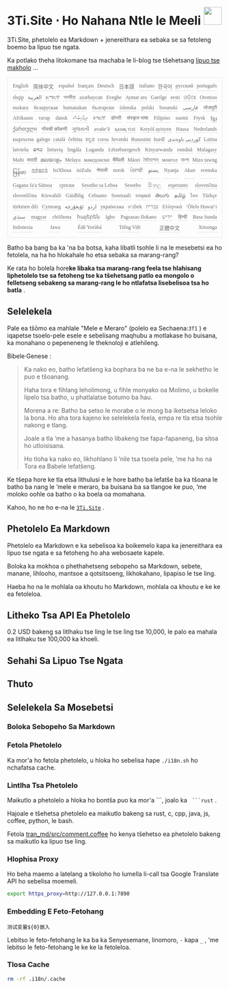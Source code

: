 <h1 style="justify-content:space-between">3Ti.Site ⋅ Ho Nahana Ntle le Meeli <img src="//i-01.eu.org/3Ti/logo.svg" style="user-select:none;margin-top:-1px;width:42px"></h1>

3Ti.Site, phetolelo ea Markdown + jenereithara ea sebaka se sa fetoleng boemo ba lipuo tse ngata.

Ka potlako theha litokomane tsa machaba le li-blog tse tšehetsang [lipuo tse makholo](https://github.com/i18n-site/node/blob/main/lang/src/index.js) ...

<pre class="langli" style="display:flex;flex-wrap:wrap;background:transparent;border:1px solid #eee;font-size:12px;box-shadow:0 0 3px inset #eee;padding:12px 5px 4px 12px;justify-content:space-between;"><style>pre.langli i{font-weight:300;font-family:s;margin-right:7px;margin-bottom:8px;font-style:normal;color:#666;border-bottom:1px dashed #ccc;}</style><i>English</i><i> 简体中文 </i><i>español</i><i>français</i><i>Deutsch</i><i> 日本語 </i><i>italiano</i><i>한국어</i><i>русский</i><i>português</i><i>shqip</i><i>‫العربية‬</i><i>አማርኛ</i><i>অসমীয়া</i><i>azərbaycan</i><i>Eʋegbe</i><i>Aymar aru</i><i>Gaeilge</i><i>eesti</i><i>ଓଡ଼ିଆ</i><i>Oromoo</i><i>euskara</i><i>беларуская</i><i>bamanakan</i><i>български</i><i>íslenska</i><i>polski</i><i>bosanski</i><i>‫فارسی‬</i><i>भोजपुरी</i><i>Afrikaans</i><i>татар</i><i>dansk</i><i>‫ދިވެހިބަސް‬</i><i>ትግርኛ</i><i>डोगरी</i><i>संस्कृत भाषा</i><i>Filipino</i><i>suomi</i><i>Frysk</i><i>ខ្មែរ</i><i>ქართული</i><i>गोंयची कोंकणी</i><i>ગુજરાતી</i><i>avañe’ẽ</i><i>қазақ тілі</i><i>Kreyòl ayisyen</i><i>Hausa</i><i>Nederlands</i><i>кыргызча</i><i>galego</i><i>català</i><i>čeština</i><i>ಕನ್ನಡ</i><i>corsu</i><i>hrvatski</i><i>Runasimi</i><i>kurdî</i><i>‫کوردیی ناوەندی‬</i><i>Latina</i><i>latviešu</i><i>ລາວ</i><i>lietuvių</i><i>lingála</i><i>Luganda</i><i>Lëtzebuergesch</i><i>Kinyarwanda</i><i>română</i><i>Malagasy</i><i>Malti</i><i>मराठी</i><i>മലയാളം</i><i>Melayu</i><i>македонски</i><i>मैथिली</i><i>Māori</i><i>মৈতৈলোন্</i><i>монгол</i><i>বাংলা</i><i>Mizo ṭawng</i><i>မြန်မာ</i><i>𞄀𞄄𞄰𞄩𞄍𞄜𞄰</i><i>IsiXhosa</i><i>isiZulu</i><i>नेपाली</i><i>norsk</i><i>ਪੰਜਾਬੀ</i><i>‫پښتو‬</i><i>Nyanja</i><i>Akan</i><i>svenska</i><i>Gagana fa'a Sāmoa</i><i>српски</i><i>Sesotho sa Leboa</i><i>Sesotho</i><i>සිංහල</i><i>esperanto</i><i>slovenčina</i><i>slovenščina</i><i>Kiswahili</i><i>Gàidhlig</i><i>Cebuano</i><i>Soomaali</i><i>тоҷикӣ</i><i>తెలుగు</i><i>தமிழ்</i><i>ไทย</i><i>Türkçe</i><i>türkmen dili</i><i>Cymraeg</i><i>‫ئۇيغۇرچە‬</i><i>‫اردو‬</i><i>українська</i><i>o‘zbek</i><i>‫עברית‬</i><i>Ελληνικά</i><i>ʻŌlelo Hawaiʻi</i><i>‫سنڌي‬</i><i>magyar</i><i>chiShona</i><i>հայերեն</i><i>Igbo</i><i>Pagsasao Ilokano</i><i>‫ייִדיש‬</i><i>हिन्दी</i><i>Basa Sunda</i><i>Indonesia</i><i>Jawa</i><i>Èdè Yorùbá</i><i>Tiếng Việt</i><i> 正體中文 </i><i>Xitsonga</i></pre>

Batho ba bang ba ka 'na ba botsa, kaha libatli tsohle li na le mesebetsi ea ho fetolela, na ha ho hlokahale ho etsa sebaka sa marang-rang?

Ke rata ho bolela hore**ke libaka tsa marang-rang feela tse hlahisang liphetolelo tse sa fetoheng tse ka tšehetsang patlo ea mongolo o felletseng sebakeng sa marang-rang le ho ntlafatsa lisebelisoa tsa ho batla** .

## Selelekela

Pale ea tšōmo ea mahlale &quot;Mele e Meraro&quot; (polelo ea Sechaena:`3Tǐ` ) e iqapetse tsoelo-pele esele e sebelisang maqhubu a motlakase ho buisana, ka monahano o pepeneneng le theknoloji e atlehileng.

Bibele·Genese :

> Ka nako eo, batho lefatšeng ka bophara ba ne ba e-na le sekhetho le puo e tšoanang.
>
> Haha tora e fihlang leholimong, u fihle monyako oa Molimo, u bokelle lipelo tsa batho, u phatlalatse botumo ba hau.
>
> Morena a re: Batho ba setso le morabe o le mong ba iketsetsa leloko la bona. Ho aha tora kajeno ke selelekela feela, empa re tla etsa tsohle nakong e tlang.
>
> Joale a tla ’me a hasanya batho libakeng tse fapa-fapaneng, ba sitoa ho utloisisana.
>
> Ho tloha ka nako eo, likhohlano li ’nile tsa tsoela pele, ’me ha ho na Tora ea Babele lefatšeng.

Ke tšepa hore ke tla etsa lithulusi e le hore batho ba lefatše ba ka tšoana le batho ba nang le ’mele e meraro, ba buisana ba sa tlangoe ke puo, ’me moloko oohle oa batho o ka boela oa momahana.

Kahoo, ho ne ho e-na le [`3Ti.Site`](//3Ti.Site) .

## Phetolelo Ea Markdown

Phetolelo ea Markdown e ka sebelisoa ka boikemelo kapa ka jenereithara ea lipuo tse ngata e sa fetoheng ho aha webosaete kapele.

Boloka ka mokhoa o phethahetseng sebopeho sa Markdown, sebete, manane, lihlooho, mantsoe a qotsitsoeng, likhokahano, lipapiso le tse ling.

Haeba ho na le mohlala oa khoutu ho Markdown, mohlala oa khoutu e ke ke ea fetoleloa.

## Litheko Tsa API Ea Phetolelo

0.2 USD bakeng sa litlhaku tse ling le tse ling tse 10,000, le palo ea mahala ea litlhaku tse 100,000 ka khoeli.

## Sehahi Sa Lipuo Tse Ngata

## Thuto

## Selelekela Sa Mosebetsi

### Boloka Sebopeho Sa Markdown

### Fetola Phetolelo

Ka mor'a ho fetola phetolelo, u hloka ho sebelisa hape `./i18n.sh` ho nchafatsa cache.

### Lintlha Tsa Phetolelo

Maikutlo a phetolelo a hloka ho bontša puo ka mor'a \```, joalo ka ` ```rust` .

Hajoale e tšehetsa phetolelo ea maikutlo bakeng sa rust, c, cpp, java, js, coffee, python, le bash.

Fetola [tran_md/src/comment.coffee](https://github.com/i18n-site/node/blob/main/tran_md/src/comment.coffee) ho kenya tšehetso ea phetolelo bakeng sa maikutlo ka lipuo tse ling.

### Hlophisa Proxy

Ho beha maemo a latelang a tikoloho ho lumella li-call tsa Google Translate API ho sebelisa moemeli.

```bash
export https_proxy=http://127.0.0.1:7890
```

### Embedding E Feto-Fetohang

```
测试变量${0}嵌入
```

Lebitso le feto-fetohang le ka ba ka Senyesemane, linomoro, `-` kapa `_` , 'me lebitso le feto-fetohang le ke ke la fetoleloa.

### Tlosa Cache

```bash
rm -rf .i18n/.cache
```
